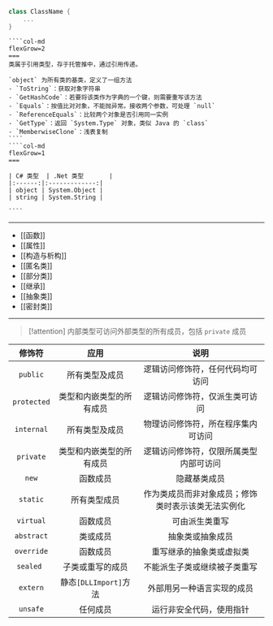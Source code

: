 
```csharp
class ClassName {
    ...
}
```

`````col
````col-md
flexGrow=2
===
类属于引用类型，存于托管推中，通过引用传递。

`object` 为所有类的基类，定义了一组方法
- `ToString`：获取对象字符串
- `GetHashCode`：若要将该类作为字典的一个键，则需要重写该方法
- `Equals`：按值比对对象，不能抛异常。接收两个参数，可处理 `null`
- `ReferenceEquals`：比较两个对象是否引用同一实例
- `GetType`：返回 `System.Type` 对象，类似 Java 的 `class`
- `MemberwiseClone`：浅表复制
````
````col-md
flexGrow=1
===

| C# 类型  | .Net 类型       |
|:------:|:-------------:|
| object | System.Object |
| string | System.String |

````
`````

---

- [[函数]]
- [[属性]]
- [[构造与析构]]
- [[匿名类]]
- [[部分类]]
- [[继承]]
- [[抽象类]]
- [[密封类]]

---

> [!attention] 内部类型可访问外部类型的所有成员，包括 `private` 成员

|     修饰符     |        应用         |            说明             |
| :---------: | :---------------: | :-----------------------: |
|  `public`   |      所有类型及成员      |     逻辑访问修饰符，任何代码均可访问      |
| `protected` |   类型和内嵌类型的所有成员    |      逻辑访问修饰符，仅派生类可访问      |
| `internal`  |      所有类型及成员      |     物理访问修饰符，所在程序集内可访问     |
|  `private`  |   类型和内嵌类型的所有成员    |    逻辑访问修饰符，仅限所属类型内部可访问    |
|    `new`    |       函数成员        |          隐藏基类成员           |
|  `static`   |      所有类型成员       | 作为类成员而非对象成员；修饰类时表示该类无法实例化 |
|  `virtual`  |       函数成员        |          可由派生类重写          |
| `abstract`  |       类或成员        |         抽象类或抽象成员          |
| `override`  |       函数成员        |       重写继承的抽象类或虚拟类        |
|  `sealed `  |     子类或重写的成员      |      不能派生子类或继续被子类重写       |
|  `extern`   | 静态`[DLLImport]`方法 |       外部用另一种语言实现的成员       |
|  `unsafe`   |       任何成员        |       运行非安全代码，使用指针        |
